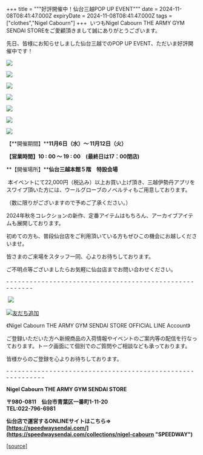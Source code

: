 +++
title = """好評開催中！仙台三越POP UP EVENT"""
date = 2024-11-08T08:41:47.000Z
expiryDate = 2024-11-08T08:41:47.000Z
tags = ["clothes","Nigel Cabourn"]
+++
 いつもNigel Cabourn THE ARMY GYM SENDAI STOREをご愛顧頂きまして誠にありがとうございます。

先日、皆様にお知らせしました仙台三越でのPOP UP EVENT、ただいま好評開催中です！

![](https://cdn.shopify.com/s/files/1/0094/9295/5196/files/a-1_480x480.jpg?v=1731054085)

![](https://cdn.shopify.com/s/files/1/0094/9295/5196/files/a-2_480x480.jpg?v=1731054176)

![](https://cdn.shopify.com/s/files/1/0094/9295/5196/files/a-3_480x480.jpg?v=1731054191)

![](https://cdn.shopify.com/s/files/1/0094/9295/5196/files/a-4_480x480.jpg?v=1731054199)

![](https://cdn.shopify.com/s/files/1/0094/9295/5196/files/a-5_480x480.jpg?v=1731054216)

![](https://cdn.shopify.com/s/files/1/0094/9295/5196/files/a-6_480x480.jpg?v=1731054228)

![](https://cdn.shopify.com/s/files/1/0094/9295/5196/files/a-7_480x480.jpg?v=1731054243)

【**開催期間】****11月6日（水）～ 11月12日（火）**

**【営業時間】10 : 00 ～ 19 : 00　(最終日は17：00閉店)**

**【開催場所】****仙台三越本館５階　特設会場**

 本イベントにて22,000円（税込み）以上お買い上げ頂き、三越伊勢丹アプリをスワイプ頂いた方には、ウールグローブのノベルティもご用意しております。

（数に限りがございますので予めご了承ください。）

2024年秋冬コレクションの新作、定番アイテムはもちろん、アーカイブアイテムも展開しております。

初めての方も、普段仙台店をご利用頂いている方もぜひこの機会にお越しくださいませ。  
  
皆さまのご来場をスタッフ一同、心よりお待ちしております。

ご不明点等ございましたらお気軽に仙台店までお問い合わせください。

\- - - - - - - - - - - - - - - - - - - - - - - - - - - - - - - - - - - - - - - - - - - - - - - - - - - - - - - 

 ![](https://cdn.shopify.com/s/files/1/0094/9295/5196/files/M_gainfriends_qr_480x480.png?v=1656066888)

[![友だち追加](https://scdn.line-apps.com/n/line_add_friends/btn/ja.png)](https://lin.ee/RCGlggT)

《Nigel Cabourn THE ARMY GYM SENDAI STORE OFFICIAL LINE Account》

ご登録いただいた方へ新規商品の入荷情報やイベントのご案内等の配信を行なっております。トーク画面にて個別でのご質問やご相談なども承っております。

皆様からのご登録を心よりお待ちしております。

\- - - - - - - - - - - - - - - - - - - - - - - - - - - - - - - - - - - - - - - - - - - - - - - - - - - - - - - - - - 

**Nigel Cabourn THE ARMY GYM SENDAI STORE**

**〒980-0811　仙台市青葉区一番町1-11-20  
TEL:022-796-6981**

**仙台店で運営するONLINEサイトはこちら⇒　[https://speedwaysendai.com/](https://speedwaysendai.com/collections/nigel-cabourn "SPEEDWAY")**

[[source]](https://cabourn.jp/blogs/shop-info/sendai20241108)
